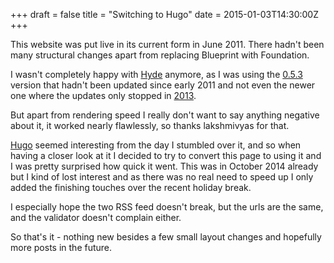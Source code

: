 +++
draft = false
title = "Switching to Hugo"
date = 2015-01-03T14:30:00Z
+++


This website was put live in its current form in June 2011. There hadn't been
many structural changes apart from replacing Blueprint with Foundation.

I wasn't completely happy with [Hyde][] anymore, as I was using the [0.5.3][]
version that hadn't been updated since early 2011 and not even the newer one
where the updates only stopped in [2013](https://github.com/hyde/hyde).

But apart from rendering speed I really don't want to say anything negative
about it, it worked nearly flawlessly, so thanks lakshmivyas for that.

[Hugo][] seemed interesting from the day I stumbled over it, and so when
having a closer look at it I decided to try to convert this page to using
it and I was pretty surprised how quick it went. This was in October 2014
already but I kind of lost interest and as there was no real need to speed up
I only added the finishing touches over the recent holiday break.

I especially hope the two RSS feed doesn't break, but the urls are the same,
and the validator doesn't complain either.

So that's it - nothing new besides a few small layout changes and hopefully
more posts in the future.

[Hyde]: http://ringce.com/hyde
[0.5.3]: https://github.com/lakshmivyas/hyde
[Hugo]: http://gohugo.io
